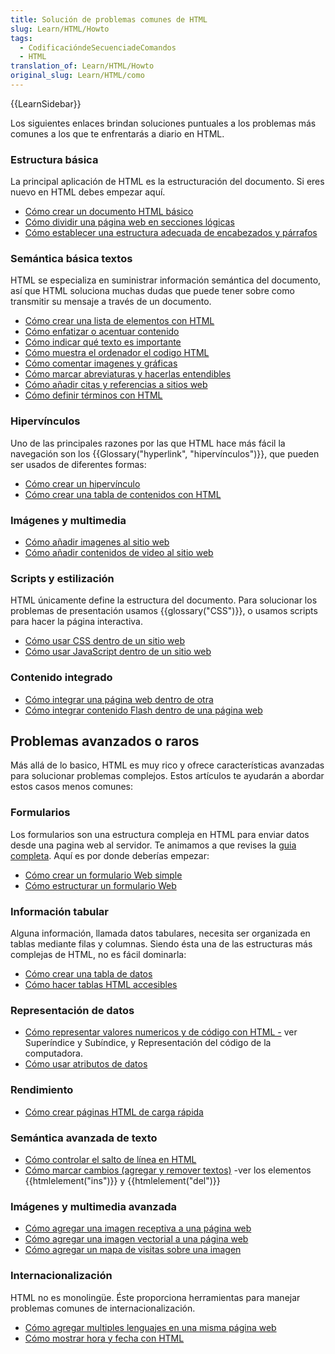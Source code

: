 ```yaml
---
title: Solución de problemas comunes de HTML
slug: Learn/HTML/Howto
tags:
  - CodificacióndeSecuenciadeComandos
  - HTML
translation_of: Learn/HTML/Howto
original_slug: Learn/HTML/como
---
```

{{LearnSidebar}}

Los siguientes enlaces brindan soluciones puntuales a los problemas más comunes a los que te enfrentarás a diario en HTML.

### Estructura básica

La principal aplicación de HTML es la estructuración del documento. Si eres nuevo en HTML debes empezar aquí.

- [Cómo crear un documento HTML básico](/es/docs/Learn/HTML/Introduction_to_HTML/Getting_started#Anatomy_of_an_HTML_document)
- [Cómo dividir una página web en secciones lógicas](/es/docs/Learn/HTML/Howto/Divide_a_webpage_into_logical_sections)
- [Cómo establecer una estructura adecuada de encabezados y párrafos](/es/docs/Learn/HTML/Introduction_to_HTML/HTML_text_fundamentals#The_basics_headings_and_paragraphs)

### Semántica básica textos

HTML se especializa en suministrar información semántica del documento, así que HTML soluciona muchas dudas que puede tener sobre como transmitir su mensaje a través de un documento.

- [Cómo crear una lista de elementos con HTML](/es/docs/Learn/HTML/Introduction_to_HTML/HTML_text_fundamentals#Lists)
- [Cómo enfatizar o acentuar contenido](/es/docs/Learn/HTML/Introduction_to_HTML/HTML_text_fundamentals#Emphasis_and_importance)
- [Cómo indicar qué texto es importante](/es/docs/Learn/HTML/Introduction_to_HTML/HTML_text_fundamentals#Emphasis_and_importance)
- [Cómo muestra el ordenador el codigo HTML](/es/docs/Learn/HTML/Introduction_to_HTML/Advanced_text_formatting#Representing_computer_code)
- [Cómo comentar imagenes y gráficas](/es/docs/Learn/HTML/Multimedia_and_embedding/Images_in_HTML#Annotating_images_with_figures_and_figure_captions)
- [Cómo marcar abreviaturas y hacerlas entendibles](/es/docs/Learn/HTML/Introduction_to_HTML/Advanced_text_formatting#Abbreviations)
- [Cómo añadir citas y referencias a sitios web](/es/docs/Learn/HTML/Introduction_to_HTML/Advanced_text_formatting#Quotations)
- [Cómo definir términos con HTML](/es/docs/Learn/HTML/Howto/Define_terms_with_HTML)

### Hipervínculos

Uno de las principales razones por las que HTML hace más fácil la navegación son los {{Glossary("hyperlink", "hipervínculos")}}, que pueden ser usados de diferentes formas:

- [Cómo crear un hipervínculo](/es/docs/Learn/HTML/Introduction_to_HTML/Creating_hyperlinks#Active_learning_creating_a_navigation_menu)
- [Cómo crear una tabla de contenidos con HTML](/es/docs/Learn/HTML/Introduction_to_HTML/Creating_hyperlinks#Active_learning_creating_a_navigation_menu)

### Imágenes y multimedia

- [Cómo](/es/docs/Learn/HTML/Introduction_to_HTML/Creating_hyperlinks#Active_learning_creating_a_navigation_menu)[ añadir imagenes al sitio web](/es/docs/Learn/HTML/Multimedia_and_embedding/Images_in_HTML#How_do_we_put_an_image_on_a_webpage)
- [Cómo](/es/docs/Learn/HTML/Introduction_to_HTML/Creating_hyperlinks#Active_learning_creating_a_navigation_menu)[ añadir contenidos de video al sitio web](/es/docs/Learn/HTML/Multimedia_and_embedding/Video_and_audio_content)

### Scripts y estilización

HTML únicamente define la estructura del documento. Para solucionar los problemas de presentación usamos {{glossary("CSS")}}, o usamos scripts para hacer la página interactiva.

- [Cómo usar CSS dentro de un sitio web](/es/docs/Learn/CSS/Introduction_to_CSS/How_CSS_works#How_to_apply_your_CSS_to_your_HTML)
- [Cómo usar JavaScript dentro de un sitio web](/es/docs/Learn/HTML/Howto/Use_JavaScript_within_a_webpage)

### Contenido integrado

- [Cómo integrar una página web dentro de otra](/es/docs/Learn/HTML/Multimedia_and_embedding/Other_embedding_technologies)
- [Cómo integrar contenido Flash ](/es/docs/Learn/HTML/Multimedia_and_embedding/Other_embedding_technologies#The_%3Cembed%3E_and_%3Cobject%3E_elements)[dentro de ](/es/docs/Learn/HTML/Multimedia_and_embedding/Other_embedding_technologies)[una página web](/es/docs/Learn/HTML/Multimedia_and_embedding/Other_embedding_technologies#The_%3Cembed%3E_and_%3Cobject%3E_elements)

## Problemas avanzados o raros

Más allá de lo basico, HTML es muy rico y ofrece características avanzadas para solucionar problemas complejos. Estos artículos te ayudarán a abordar estos casos menos comunes:

### Formularios

Los formularios son una estructura compleja en HTML para enviar datos desde una pagina web al servidor. Te animamos a que revises la [guia completa](/es/docs/Web/Guide/HTML/Forms). Aquí es por donde deberías empezar:

- [Cómo crear un formulario Web simple](/es/docs/Web/Guide/HTML/Forms/My_first_HTML_form)
- [Cómo estructurar un formulario Web](/es/docs/Web/Guide/HTML/Forms/How_to_structure_an_HTML_form)

### Información tabular

Alguna información, llamada datos tabulares, necesita ser organizada en tablas mediante filas y columnas. Siendo ésta una de las estructuras más complejas de HTML, no es fácil dominarla:

- [Cómo crear una tabla de datos](/es/docs/Learn/HTML/Howto/Create_a_data_spreadsheet)
- [Cómo hacer tablas HTML accesibles](/es/docs/Learn/HTML/Howto/Make_HTML_tables_accessible)

### Representación de datos

- [Cómo representar valores numericos y de código con HTML -](/es/docs/Learn/HTMLHowto/Represent_numeric_values_with_HTML) ver Superíndice y Subíndice, y Representación del código de la computadora.
- [Cómo usar atributos de datos](/es/docs/Learn/HTML/Howto/Associate_human_readable_content_with_arbitrary_computer_data_structures)

### Rendimiento

- [Cómo crear páginas HTML de carga rápida](/es/docs/Learn/HTML/Howto/Create_collapsible_content_with_HTML)

### Semántica avanzada de texto

- [Cómo controlar el salto de línea en HTML](/es/docs/Learn/HTML/Howto/Take_control_of_HTML_line_breaking)
- [Cómo marcar cambios (agregar y remover textos)](/es/docs/Learn/HTML/Howto/Mark_text_insertion_and_deletion) -ver los elementos {{htmlelement("ins")}} y {{htmlelement("del")}}

### Imágenes y multimedia avanzada

- [Cómo agregar una imagen receptiva a una página web](/es/docs/Learn/HTML/Multimedia_and_embedding/Responsive_images)
- [Cómo agregar una imagen vectorial a una página web](/es/docs/Learn/HTML/Multimedia_and_embedding/Adding_vector_graphics_to_the_Web)
- [Cómo agregar un mapa de visitas sobre una imagen](/es/docs/Learn/HTML/Howto/Add_a_hit_map_on_top_of_an_image)

### Internacionalización

HTML no es monolingüe. Éste proporciona herramientas para manejar problemas comunes de internacionalización.

- [Cómo agregar multiples lenguajes en una misma página web](/es/docs/Learn/HTML/Howto/Add_multiple_languages_into_a_single_webpage)
- [Cómo mostrar hora y fecha con HTML](/es/docs/Learn/HTML/Howto/Display_time_and_date_with_HTML)
